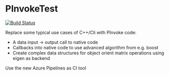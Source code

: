 # PInvokeTest

[![Build Status](https://smkanadl.visualstudio.com/PInvoke/_apis/build/status/smkanadl.PInvokeTest)](https://smkanadl.visualstudio.com/PInvoke/_build/latest?definitionId=1)

Replace some typical use cases of C++/Cli with PInvoke code:
 * A data input -> output call to native code
 * Callbacks into native code to use advanced algorithm from e.g. boost
 * Create complex data structures for object orient matrix operations using eigen as backend
 
Use the new Azure Pipelines as CI tool
